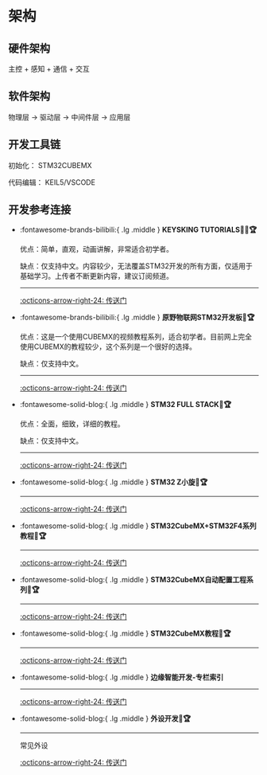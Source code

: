# 架构

## 硬件架构

主控 + 感知 + 通信 + 交互

## 软件架构

物理层 -> 驱动层 -> 中间件层 -> 应用层 

## 开发工具链

初始化： STM32CUBEMX

代码编辑： KEIL5/VSCODE

## 开发参考连接


<div class="grid cards" markdown>

-   :fontawesome-brands-bilibili:{ .lg .middle } __KEYSKING TUTORIALS🎯✅🏆__

    优点：简单，直观，动画讲解，非常适合初学者。

    缺点：仅支持中文。内容较少，无法覆盖STM32开发的所有方面，仅适用于基础学习。上传者不断更新内容，建议订阅频道。

    ---

    [:octicons-arrow-right-24: <a href="https://www.bilibili.com/video/BV12v4y1y7uV/?spm_id_from=333.788&vd_source=5a427660f0337fedc22d4803661d493f" target="_blank"> 传送门 </a>](#)

</div>

<div class="grid cards" markdown>

-   :fontawesome-brands-bilibili:{ .lg .middle } __原野物联网STM32开发板🎯🏆__

    优点：这是一个使用CUBEMX的视频教程系列，适合初学者。目前网上完全使用CUBEMX的教程较少，这个系列是一个很好的选择。

    缺点：仅支持中文。

    ---

    [:octicons-arrow-right-24: <a href="https://space.bilibili.com/1341140649/channel/series" target="_blank"> 传送门 </a>](#)

</div>

<div class="grid cards" markdown>

-   :fontawesome-solid-blog:{ .lg .middle } __STM32 FULL STACK🎯🏆__

    优点：全面，细致，详细的教程。

    缺点：仅支持中文。

    ---

    [:octicons-arrow-right-24: <a href="https://blog.csdn.net/Mculover666/article/details/126943245" target="_blank"> 传送门 </a>](#)

-   :fontawesome-solid-blog:{ .lg .middle } __STM32 Z小旋🎯🏆__

    ---

    [:octicons-arrow-right-24: <a href="https://blog.csdn.net/as480133937/category_9188655.html" target="_blank"> 传送门 </a>](#)

-   :fontawesome-solid-blog:{ .lg .middle } __STM32CubeMX+STM32F4系列教程🎯🏆__

    ---

    [:octicons-arrow-right-24: <a href="https://www.cnblogs.com/lc-guo/p/17937268" target="_blank"> 传送门 </a>](#)

-   :fontawesome-solid-blog:{ .lg .middle } __STM32CubeMX自动配置工程系列🎯🏆__

    ---

    [:octicons-arrow-right-24: <a href="https://blog.csdn.net/weixin_42880082/category_12054555.html" target="_blank"> 传送门 </a>](#)

-   :fontawesome-solid-blog:{ .lg .middle } __STM32CubeMX教程🎯🏆__

    ---

    [:octicons-arrow-right-24: <a href="https://leung-manwah.blog.csdn.net/category_10508589.html" target="_blank"> 传送门 </a>](#)

-   :fontawesome-solid-blog:{ .lg .middle } __边缘智能开发-专栏索引__

    ---

    [:octicons-arrow-right-24: <a href="https://zhuanlan.zhihu.com/p/696554081" target="_blank"> 传送门 </a>](#)

-   :fontawesome-solid-blog:{ .lg .middle } __外设开发🎯🏆__

    ---

    常见外设

    [:octicons-arrow-right-24: <a href="https://blog.csdn.net/qq_45217381/category_12355452.html" target="_blank"> 传送门 </a>](#)

</div>
